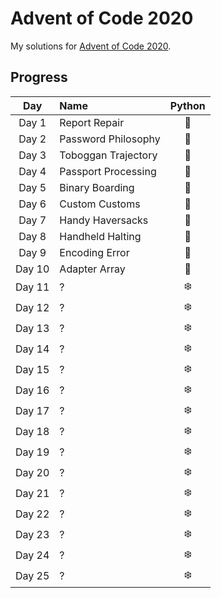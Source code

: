 # Advent of Code 2020
My solutions for [Advent of Code 2020](https://adventofcode.com/2020/).

## Progress
| Day    | Name                        | Python |
|:------:|:----------------------------|:------:|
| Day 1  | Report Repair               | 🎄 |
| Day 2  | Password Philosophy         | 🎄️ |
| Day 3  | Toboggan Trajectory         | 🎄️ |
| Day 4  | Passport Processing         | 🎄 |
| Day 5  | Binary Boarding             | 🎄️ |
| Day 6  | Custom Customs              | 🎄 |
| Day 7  | Handy Haversacks            | 🎄 |
| Day 8  | Handheld Halting            | 🎄 |
| Day 9  | Encoding Error              | 🎄️ |
| Day 10 | Adapter Array               | 🎄 |
| Day 11 | ?                           | ❄️ |
| Day 12 | ?                           | ❄️ |
| Day 13 | ?                           | ❄️ |
| Day 14 | ?                           | ❄️ |
| Day 15 | ?                           | ❄️ |
| Day 16 | ?                           | ❄️ |
| Day 17 | ?                           | ❄️ |
| Day 18 | ?                           | ❄️ |
| Day 19 | ?                           | ❄️ |
| Day 20 | ?                           | ❄️ |
| Day 21 | ?                           | ❄️ |
| Day 22 | ?                           | ❄️ |
| Day 23 | ?                           | ❄️ |
| Day 24 | ?                           | ❄️ |
| Day 25 | ?                           | ❄️ |
